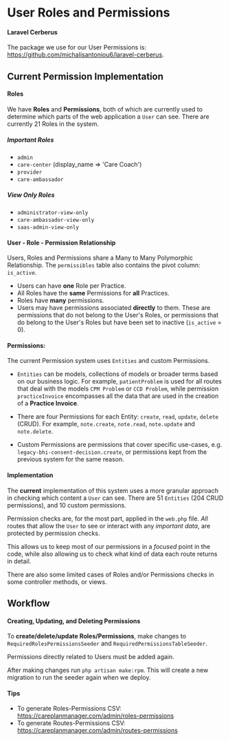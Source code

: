 # User Roles and Permissions

#### Laravel Cerberus
The package we use for our User Permissions is:  https://github.com/michalisantoniou6/laravel-cerberus.


## Current Permission Implementation

#### Roles
We have **Roles** and **Permissions**, both of which are currently used to determine which parts of the web application a `User` can see.
There are currently 21 Roles in the system.

##### Important Roles
- `admin` 
- `care-center` (display_name => 'Care Coach')
- `provider`
- `care-ambassador`

##### View Only Roles
- `administrator-view-only` 
- `care-ambassador-view-only` 
- `saas-admin-view-only`

#### User - Role - Permission Relationship
Users, Roles and Permissions share a Many to Many Polymorphic Relationship. The `permissibles` table also contains the pivot column: `is_active`.
- Users can have **one** Role per Practice. 
- All Roles have the **same** Permissions for **all** Practices.
- Roles have **many** permissions.
- Users may have permissions associated **directly** to them. 
These are permissions that do not belong to the User's Roles, or permissions that do belong to the User's Roles but have been set to inactive (`is_active` = 0).




#### Permissions:
The current Permission system uses `Entities` and custom Permissions. 

- `Entities` can be models, collections of models or broader terms based on our business logic. 
For example, `patientProblem` is used for all routes that deal with the models `CPM Problem` or `CCD Problem`, while permission `practiceInvoice` encompasses all the data that are used in the creation of a **Practice Invoice**. 
- There are four Permissions for each Entity: `create`, `read`, `update`, `delete` (CRUD). 
For example, `note.create`, `note.read`, `note.update` and `note.delete`.

- Custom Permissions are permissions that cover specific use-cases, e.g. `legacy-bhi-consent-decision.create`, or permissions kept from the previous system for the same reason.

#### Implementation

The **current** implementation of this system uses a more granular approach in checking which content a `User` can see. 
There are 51 `Entities` (204 CRUD permissions), and 10 custom permissions. 

Permission checks are, for the most part, applied in the `web.php` file. *All* routes that allow the `User` to see or interact with any *important data*, are protected by permission checks.

This allows us to keep most of our permissions in a *focused* point in the code, while also allowing us to check what kind of data each route returns in detail.

There are also some limited cases of Roles and/or Permissions checks in some controller methods, or views.


## Workflow
#### Creating, Updating, and Deleting Permissions
To **create/delete/update Roles/Permissions**, make changes to `RequiredRolesPermissionsSeeder` and `RequiredPermissionsTableSeeder`.

Permissions directly related to Users must be added again.

After making changes run `php artisan make:rpm`. This will create a new migration to run the seeder again when we deploy.



####  Tips

- To generate Roles-Permissions CSV:  
https://careplanmanager.com/admin/roles-permissions 
- To generate Routes-Permissions CSV: https://careplanmanager.com/admin/routes-permissions

